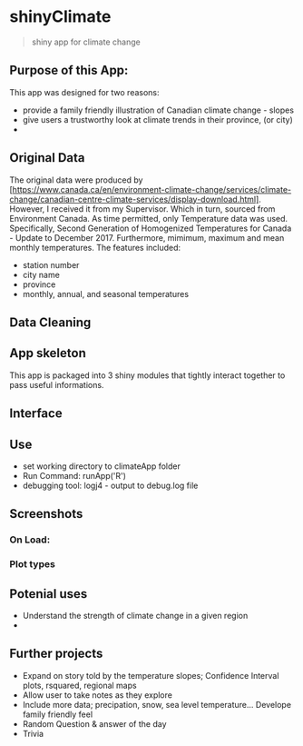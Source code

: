 # shinyClimate

> shiny app for climate change 



## Purpose of this App:
This app was designed for two reasons:
- provide a family friendly illustration of Canadian climate change - slopes 
- give users a trustworthy look at climate trends in their province, (or city)
- 
  



## Original Data
The original data were produced by [https://www.canada.ca/en/environment-climate-change/services/climate-change/canadian-centre-climate-services/display-download.html]. However, I received it from my Supervisor. Which in turn, sourced from Environment Canada.
As time permitted, only Temperature data was used. Specifically, Second Generation of Homogenized Temperatures for Canada - Update to December 2017. Furthermore, mimimum, maximum and mean monthly temperatures. 
The features included:
- station number 
- city name 
- province 
- monthly, annual, and seasonal temperatures


## Data Cleaning 

 


## App skeleton
This app is packaged into 3 shiny modules that tightly interact together to pass useful informations. 

## Interface

## Use 
- set working directory to climateApp folder
- Run Command: runApp('R') 
- debugging tool: logj4 - output to debug.log file  


## Screenshots
### On Load: 





### Plot types 





## Potenial uses 
- Understand the strength of climate change in a given region 
- 
## Further projects
- Expand on story told by the temperature slopes; Confidence Interval plots, rsquared, regional maps
- Allow user to take notes as they explore
- Include more data; precipation, snow, sea level temperature... 
Develope family friendly feel
- Random Question & answer of the day
- Trivia 

